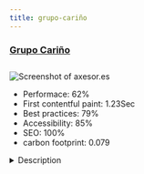 ```yaml
---
title: grupo-cariño
---
```


<div style="height: 3rem">
  <a href="https://www.axesor.es/Informes-Empresas/170993/TRANSPORTES_Y_MUDANZAS_CARINO_SA.html"><h3>Grupo Cariño</h3></a>
</div>
<img loading="lazy" src="/images/thumbs/axesor.es.jpg" alt="Screenshot of axesor.es" />
<ul>
  <li>Performace: 62%</li>
  <li>
    First contentful paint:
    1.23Sec
  </li>
  <li>Best practices: 79%</li>
  <li>Accessibility: 85%</li>
  <li>SEO: 100%</li>
  <li>carbon footprint: 0.079</li>
</ul>
<details>
  <summary>Description</summary>
  <p>International company of transport of vehicles, removals, assistance in roads, furniture storage and repair workshops.Web multi language (6 languages) mounted on Joomla, with its own design adapted to the corporate image of the client. Forms with custom development based on the Breezingforms component. Adapted for SEO and recently using AMP technology with very good results</p>
</details>


